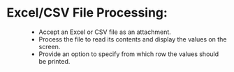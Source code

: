 <h1>Excel/CSV File Processing:</h1>
<ul style="margin-left:50px;">
<li>Accept an Excel or CSV file as an attachment.</li>
<li>Process the file to read its contents and display the values on the screen.</li>
<li>Provide an option to specify from which row the values should be printed.</li>
</ul>
